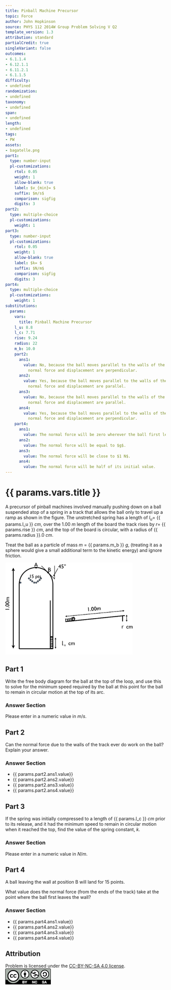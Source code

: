 ```yaml
---
title: Pinball Machine Precursor
topic: Force
author: John Hopkinson
source: PHYS 112 2014W Group Problem Solving V Q2
template_version: 1.3
attribution: standard
partialCredit: true
singleVariant: false
outcomes:
- 6.1.1.4
- 6.12.1.1
- 6.11.2.1
- 6.1.1.5
difficulty:
- undefined
randomization:
- undefined
taxonomy:
- undefined
span:
- undefined
length:
- undefined
tags:
- PW
assets:
- bagatelle.png
part1:
  type: number-input
  pl-customizations:
    rtol: 0.05
    weight: 1
    allow-blank: true
    label: $v_{min}= $
    suffix: $m/s$
    comparison: sigfig
    digits: 3
part2:
  type: multiple-choice
  pl-customizations:
    weight: 1
part3:
  type: number-input
  pl-customizations:
    rtol: 0.05
    weight: 1
    allow-blank: true
    label: $k= $
    suffix: $N/m$
    comparison: sigfig
    digits: 3
part4:
  type: multiple-choice
  pl-customizations:
    weight: 1
substitutions:
  params:
    vars:
      title: Pinball Machine Precursor
    l_u: 8.8
    l_c: 7.71
    rise: 9.24
    radius: 22
    m_b: 10.0
    part2:
      ans1:
        value: No, because the ball moves parallel to the walls of the track. The
          normal force and displacement are perpendicular.
      ans2:
        value: Yes, because the ball moves parallel to the walls of the track. The
          normal force and displacement are parallel.
      ans3:
        value: No, because the ball moves parallel to the walls of the track. The
          normal force and displacement are parallel.
      ans4:
        value: Yes, because the ball moves parallel to the walls of the track. The
          normal force and displacement are perpendicular.
    part4:
      ans1:
        value: The normal force will be zero wherever the ball first leaves the wall.
      ans2:
        value: The normal force will be equal to $g$.
      ans3:
        value: The normal force will be close to $1 N$.
      ans4:
        value: The normal force will be half of its initial value.
---
```

# {{ params.vars.title }}
A precursor of pinball machines involved manually pushing down on a ball suspended atop of a spring in a track that allows the ball only to travel up a ramp as shown in the figure.  The unstretched spring has a length of $l_u=$ {{ params.l_u }} $cm$, over the 1.00 $m$ length of the board the track rises by $r=$ {{ params.rise }} $cm$, and the top of the board is circular, with a radius of {{ params.radius }}.0 $cm$.

Treat the ball as a particle of mass $m$ = {{ params.m_b }} $g$, (treating it as a sphere would give a small additional term to the kinetic energy) and ignore friction.

<img src="bagatelle.png" alt="Figure of a ball of length 1 metre with a semi-circular top. The highest point is A and the tangent line to a point B on the circular surface meets a straight vertical line at 45 degrees. The pinball is suspended atop of a spring in a track with a rise of r cm on the right side of the board." width=400>

## Part 1

Write the free body diagram for the ball at the top of the loop, and use this to solve for the minimum speed required by the ball at this point for the ball to remain in circular motion at the top of its arc.

### Answer Section

Please enter in a numeric value in $m/s$.

## Part 2

Can the normal force due to the walls of the track ever do work on the ball?  Explain your answer.

### Answer Section

- {{ params.part2.ans1.value}}
- {{ params.part2.ans2.value}}
- {{ params.part2.ans3.value}}
- {{ params.part2.ans4.value}}

## Part 3

If the spring was initially compressed to a length of {{ params.l_c }} $cm$ prior to its release, and it had the minimum speed to remain in circular motion when it reached the top, find the value of the spring constant, $k$.

### Answer Section

Please enter in a numeric value in $N/m$.

## Part 4

A ball leaving the wall at position B will land for 15 points.

What value does the normal force (from the ends of the track) take at the point where the ball first leaves the wall?

### Answer Section

- {{ params.part4.ans1.value}}
- {{ params.part4.ans2.value}}
- {{ params.part4.ans3.value}}
- {{ params.part4.ans4.value}}

## Attribution

Problem is licensed under the [CC-BY-NC-SA 4.0 license](https://creativecommons.org/licenses/by-nc-sa/4.0/).<br> ![The Creative Commons 4.0 license requiring attribution-BY, non-commercial-NC, and share-alike-SA license.](https://raw.githubusercontent.com/firasm/bits/master/by-nc-sa.png)